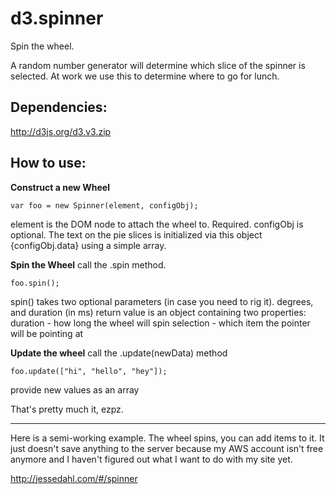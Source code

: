d3.spinner
==========

Spin the wheel.

A random number generator will determine which slice of the spinner is selected. At work we use this to determine where to go for lunch.

Dependencies:
-------------------------
http://d3js.org/d3.v3.zip


How to use:
------------------------
**Construct a new Wheel**

    var foo = new Spinner(element, configObj); 

element is the DOM node to attach the wheel to. Required.
configObj is optional. 
The text on the pie slices is initialized via this object {configObj.data}
using a simple array.


**Spin the Wheel**
call the .spin method.

    foo.spin();
    
spin() takes two optional parameters (in case you need to rig it).
degrees, and duration (in ms)
return value is an object containing two properties:
duration - how long the wheel will spin
selection - which item the pointer will be pointing at


**Update the wheel**
call the .update(newData) method

    foo.update(["hi", "hello", "hey"]);

provide new values as an array


That's pretty much it, ezpz.

-------------------------------
Here is a semi-working example. The wheel spins, you can add items to it. It just doesn't save anything to the server because my AWS account isn't free anymore and I haven't figured out what I want to do with my site yet.

http://jessedahl.com/#/spinner
